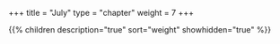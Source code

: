 +++
title = "July"
type = "chapter"
weight = 7
+++

{{% children description="true" sort="weight" showhidden="true" %}}
